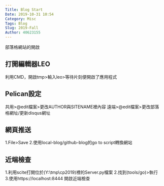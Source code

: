 ```yaml
---
Title: Blog Start
Date: 2019-10-31 10:54
Category: Misc
Tags: Blog 
Slug: 2019-Fall
Author: 40623155
---
```


部落格網站的開啟

<!-- PELICAN_END_SUMMARY -->

打開編輯器LEO
----

利用CMD，開啟tmp>輸入leo>等待片刻便開啟了應用程式

Pelican設定
----

共用>@edit檔案>更改AUTHOR與SITENAME裡內容
遠端>@edit檔案>更改部落格網址/更新disqus網址

網頁推送
----
1.File>Save
2.使用local-blog/github-blog的go to script轉換網站

近端檢查
----

1.利用scite打開位於(Y:\tmp\cp2019)裡的Server.py檔案
2.找到(tools/go)>執行
3.使用https://localhost:8444 開啟近端檢查
